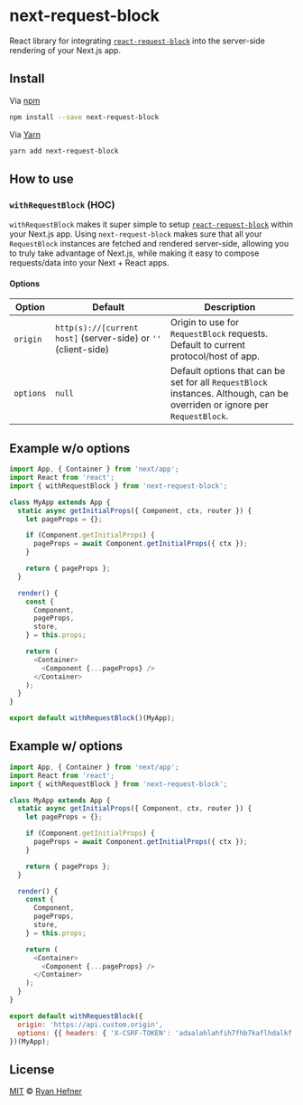 # next-request-block

React library for integrating [`react-request-block`](https://github.com/ryanhefner/react-request-block) into the server-side rendering of your Next.js app.

## Install

Via [npm](https://npmjs.com/package/next-request-block)

```sh
npm install --save next-request-block
```

Via [Yarn](https://yarn.fyi)

```sh
yarn add next-request-block
```

## How to use

### `withRequestBlock` (HOC)

`withRequestBlock` makes it super simple to setup [`react-request-block`](https://github.com/ryanhefner/react-request-block)
within your Next.js app. Using `next-request-block` makes sure that all your `RequestBlock`
instances are fetched and rendered server-side, allowing you to truly take advantage
of Next.js, while making it easy to compose requests/data into your Next + React apps.

#### Options

| Option    | Default                                                        | Description                                                                                                                |
| --------- | -------------------------------------------------------------- | -------------------------------------------------------------------------------------------------------------------------- |
| `origin`  | `http(s)://[current host]` (server-side) or `''` (client-side) | Origin to use for `RequestBlock` requests. Default to current protocol/host of app.                                        |
| `options` | `null`                                                         | Default options that can be set for all `RequestBlock` instances. Although, can be overriden or ignore per `RequestBlock`. |


## Example w/o options

```js
import App, { Container } from 'next/app';
import React from 'react';
import { withRequestBlock } from 'next-request-block';

class MyApp extends App {
  static async getInitialProps({ Component, ctx, router }) {
    let pageProps = {};

    if (Component.getInitialProps) {
      pageProps = await Component.getInitialProps({ ctx });
    }

    return { pageProps };
  }

  render() {
    const {
      Component,
      pageProps,
      store,
    } = this.props;

    return (
      <Container>
        <Component {...pageProps} />
      </Container>
    );
  }
}

export default withRequestBlock()(MyApp);
````

## Example w/ options

```js
import App, { Container } from 'next/app';
import React from 'react';
import { withRequestBlock } from 'next-request-block';

class MyApp extends App {
  static async getInitialProps({ Component, ctx, router }) {
    let pageProps = {};

    if (Component.getInitialProps) {
      pageProps = await Component.getInitialProps({ ctx });
    }

    return { pageProps };
  }

  render() {
    const {
      Component,
      pageProps,
      store,
    } = this.props;

    return (
      <Container>
        <Component {...pageProps} />
      </Container>
    );
  }
}

export default withRequestBlock({
  origin: 'https://api.custom.origin',
  options: {{ headers: { 'X-CSRF-TOKEN': 'adaalahlahfih7fhb7kaflhdalkf' }}},
})(MyApp);
````

## License

[MIT](LICENSE) © [Ryan Hefner](https://www.ryanhefner.com)
